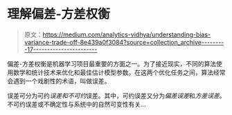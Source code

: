 # 理解偏差-方差权衡

> 原文：<https://medium.com/analytics-vidhya/understanding-bias-variance-trade-off-8e439a0f3084?source=collection_archive---------17----------------------->

偏差-方差权衡是机器学习项目最重要的方面之一。为了接近现实，不同的算法使用数学和统计技术来优化和最佳估计模型参数。在这两个优化任务之间，算法经常会遇到一个戏剧性的术语，叫做误差。

误差可分为可约*误差和不可约*误差。其中，可约误差又分为*偏差误差*和*方差误差*。不可约误差或不确定性与系统中的自然可变性有关…